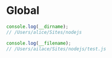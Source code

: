 # Global

```javascript
console.log(__dirname);
// /Users/alice/Sites/nodejs

console.log(__filename);
// /Users/ailace/Sites/nodejs/test.js
```
